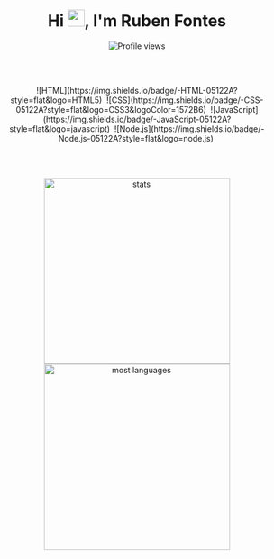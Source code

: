 <h1 align="center">Hi <img src="https://raw.githubusercontent.com/kaueMarques/kaueMarques/master/hi.gif" width="30px">, I'm Ruben Fontes</h1>
<p align="center"> <img src="https://komarev.com/ghpvc/?username=maykbrito&color=yellow" alt="Profile views" /> </p>

<br><br>

<p align="center">
![HTML](https://img.shields.io/badge/-HTML-05122A?style=flat&logo=HTML5)&nbsp;
![CSS](https://img.shields.io/badge/-CSS-05122A?style=flat&logo=CSS3&logoColor=1572B6)&nbsp;
![JavaScript](https://img.shields.io/badge/-JavaScript-05122A?style=flat&logo=javascript)&nbsp;
![Node.js](https://img.shields.io/badge/-Node.js-05122A?style=flat&logo=node.js)&nbsp;
</p>
<br><br>

<p align="center">
<img width="330em" src="https://github-readme-stats.vercel.app/api?username=RubenFontes&show_icons=true&theme=vision-friendly-dark" alt="stats"/>
<img width="330em" src="https://github-readme-stats.vercel.app/api/top-langs/?username=RubenFontes&layout=compact&theme=vision-friendly-dark" alt="most languages"/>
</p>

<br><br>
